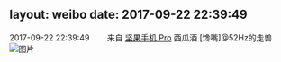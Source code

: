 layout: weibo
date: 2017-09-22 22:39:49
---
<meta name="referrer" content="no-referrer" />

2017-09-22 22:39:49  &nbsp;&nbsp;&nbsp;&nbsp;&nbsp;&nbsp; 来自 <a href="http://app.weibo.com/t/feed/Z4AgP" rel="nofollow">坚果手机 Pro</a>
西瓜酒 [馋嘴]@52Hz的走兽 ​​​
![图片](https://wx2.sinaimg.cn/large/6d2a6003ly1fjspx4zjh3j20qo0zk45d.jpg)
